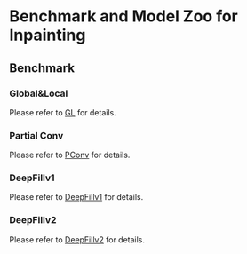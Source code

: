 # Benchmark and Model Zoo for Inpainting


## Benchmark

### Global&Local

Please refer to [GL](https://github.com/open-mmlab/mmediting/blob/master/configs/inpainting/global_local) for details.

### Partial Conv

Please refer to [PConv](https://github.com/open-mmlab/mmediting/blob/master/configs/inpainting/partial_conv) for details.

### DeepFillv1

Please refer to [DeepFillv1](https://github.com/open-mmlab/mmediting/blob/master/configs/inpainting/deepfillv1) for details.

### DeepFillv2

Please refer to [DeepFillv2](https://github.com/open-mmlab/mmediting/blob/master/configs/inpainting/deepfillv2) for details.
